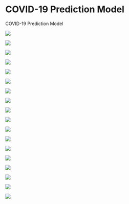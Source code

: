 # COVID-19 Prediction Model
 COVID-19 Prediction Model

![](Screenshots/Screenshot-01.png)

![](Screenshots/Screenshot-02.png)

![](Screenshots/Screenshot-03.png)

![](Screenshots/Screenshot-04.png)

![](Screenshots/Screenshot-05.png)

![](Screenshots/Screenshot-06.png)

![](Screenshots/Screenshot-07.png)

![](Screenshots/Screenshot-08.png)

![](Screenshots/Screenshot-09.png)

![](Screenshots/Screenshot-10.png)

![](Screenshots/Screenshot-11.png)

![](Screenshots/Screenshot-12.png)

![](Screenshots/Screenshot-13.png)

![](Screenshots/Screenshot-14.png)

![](Screenshots/Screenshot-15.png)

![](Screenshots/Screenshot-16.png)

![](Screenshots/Screenshot-17.png)

![](Screenshots/Screenshot-18.png)
